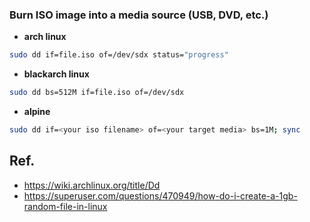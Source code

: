 





















### Burn ISO image into a media source (USB, DVD, etc.)
- <b>arch linux</b>
```bash
sudo dd if=file.iso of=/dev/sdx status="progress"
```
- <b>blackarch linux</b>
```bash
sudo dd bs=512M if=file.iso of=/dev/sdx
```
- <b>alpine</b>
```bash
sudo dd if=<your iso filename> of=<your target media> bs=1M; sync
```

## Ref.
- <https://wiki.archlinux.org/title/Dd>
- <https://superuser.com/questions/470949/how-do-i-create-a-1gb-random-file-in-linux>



